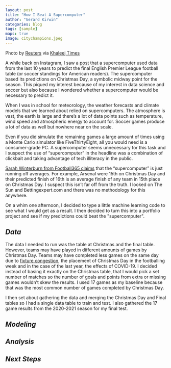```yaml
---
layout: post
title: "How I Beat A Supercomputer"
author: "Gerard Kirwin"
categories: blog
tags: [sample]
maps: true
image: citychampions.jpeg
---
```


Photo by <a href="https://www.reuters.com/">Reuters</a> via <a href="https://www.khaleejtimes.com/sport/football/man-city-crowned-premier-league-champions-after-man-united-loss">Khaleej Times</a>

A while back on Instagram, I saw a <a href="https://www.thesun.co.uk/sport/football/13560694/premier-league-supercomputer-arsenal-relegation-chelsea">post</a> that a supercomputer used data from the last 10 years to predict the final English Premier League football table (or soccer standings for American readers). The supercomputer based its predictions on Christmas Day, a symbolic midway point for the season. This piqued my interest because of my interest in data science and soccer but also because I wondered whether a supercomputer would be necessary to predict it.

When I was in school for meteorology, the weather forecasts and climate models that we learned about relied on supercomputers. The atmosphere is vast, the earth is large and there’s a lot of data points such as temperature, wind speed and atmospheric energy to account for. Soccer games produce a lot of data as well but nowhere near on the scale. 

Even if you did simulate the remaining games a large amount of times using a Monte Carlo simulator like FiveThirtyEight, all you would need is a consumer-grade PC. A supercomputer seems unnecessary for this task and I suspect the use of “supercomputer” in the headline was a combination of clickbait and taking advantage of tech illiteracy in the public.

<a href="https://www.football365.com/news/premier-league-table-predicted-averages-mediawatch">Sarah Winterburn from Football365 claims</a> that the “supercomputer” is just running off averages. For example, Arsenal were 15th on Christmas Day and their predicted finish of 16th is an average finish of any team in 15th place on Christmas Day. I suspect this isn’t far off from the truth. I looked on The Sun and Bettingexpert.com and there was no methodology for this anywhere. 

On a whim one afternoon, I decided to type a little machine learning code to see what I would get as a result. I then decided to turn this into a portfolio project and see if my predictions could beat the "supercomputer".


*Data*
----------

The data I needed to run was the table at Christmas and the final table. However, teams may have played in different amounts of games by Christmas Day. Teams may have completed less games on the same day due to <a href="https://en.wikipedia.org/wiki/Glossary_of_association_football_terms#F">fixture congestion</a>, the placement of Christmas Day in the footballing week and in the case of the last year, the effects of COVID-19. I decided instead of basing it exactly on the Christmas table, that I would pick a set number of matches so the number of goals and points from extra or missing games wouldn’t skew the results. I used 17 games as my baseline because that was the most common number of games completed by Christmas Day.

I then set about gathering the data and merging the Christmas Day and Final tables so I had a single data table to train and test. I also gathered the 17 game results from the 2020-2021 season for my final test.

*Modeling*
-----------------



*Analysis*
----------------


*Next Steps*
--------------------


